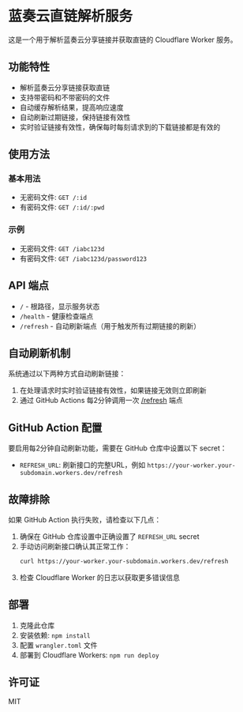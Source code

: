 # 蓝奏云直链解析服务

这是一个用于解析蓝奏云分享链接并获取直链的 Cloudflare Worker 服务。

## 功能特性

- 解析蓝奏云分享链接获取直链
- 支持带密码和不带密码的文件
- 自动缓存解析结果，提高响应速度
- 自动刷新过期链接，保持链接有效性
- 实时验证链接有效性，确保每时每刻请求到的下载链接都是有效的

## 使用方法

### 基本用法

- 无密码文件: `GET /:id`
- 有密码文件: `GET /:id/:pwd`

### 示例

- 无密码文件: `GET /iabc123d`
- 有密码文件: `GET /iabc123d/password123`

## API 端点

- `/` - 根路径，显示服务状态
- `/health` - 健康检查端点
- `/refresh` - 自动刷新端点（用于触发所有过期链接的刷新）

## 自动刷新机制

系统通过以下两种方式自动刷新链接：

1. 在处理请求时实时验证链接有效性，如果链接无效则立即刷新
2. 通过 GitHub Actions 每2分钟调用一次 [/refresh](#/refresh) 端点

## GitHub Action 配置

要启用每2分钟自动刷新功能，需要在 GitHub 仓库中设置以下 secret：

- `REFRESH_URL`: 刷新接口的完整URL，例如 `https://your-worker.your-subdomain.workers.dev/refresh`

## 故障排除

如果 GitHub Action 执行失败，请检查以下几点：

1. 确保在 GitHub 仓库设置中正确设置了 `REFRESH_URL` secret
2. 手动访问刷新接口确认其正常工作：
   ```bash
   curl https://your-worker.your-subdomain.workers.dev/refresh
   ```
3. 检查 Cloudflare Worker 的日志以获取更多错误信息

## 部署

1. 克隆此仓库
2. 安装依赖: `npm install`
3. 配置 `wrangler.toml` 文件
4. 部署到 Cloudflare Workers: `npm run deploy`

## 许可证

MIT
